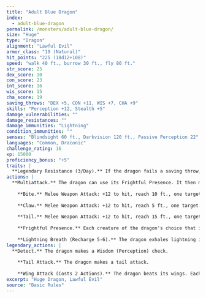 ```yaml
---
title: "Adult Blue Dragon"
index:
  - adult-blue-dragon
permalink: /monsters/adult-blue-dragon/
size: "Huge"
type: "Dragon"
alignment: "Lawful Evil"
armor_class: "19 (Natural)"
hit_points: "225 (18d12+108)"
speed: "walk 40 ft., burrow 30 ft., fly 80 ft."
str_score: 25
dex_score: 10
con_score: 23
int_score: 16
wis_score: 15
cha_score: 19
saving_throws: "DEX +5, CON +11, WIS +7, CHA +9"
skills: "Perception +12, Stealth +5"
damage_vulnerabilities: ""
damage_resistances: ""
damage_immunities: "Lightning"
condition_immunities: ""
senses: "Blindsight 60 ft., Darkvision 120 ft., Passive Perception 22"
languages: "Common, Draconic"
challenge_rating: 16
xp: 15000
proficiency_bonus: "+5"
traits: |
  **Legendary Resistance (3/Day).** If the dragon fails a saving throw, it can choose to succeed instead.
actions: |
  **Multiattack.** The dragon can use its Frightful Presence. It then makes three attacks: one with its bite and two with its claws.
    
    **Bite.** Melee Weapon Attack: +12 to hit, reach 10 ft., one target. Hit: 18 (2d10 + 7) piercing damage plus 5 (1d10) lightning damage.
    
    **Claw.** Melee Weapon Attack: +12 to hit, reach 5 ft., one target. Hit: 14 (2d6 + 7) slashing damage.
    
    **Tail.** Melee Weapon Attack: +12 to hit, reach 15 ft., one target. Hit: 16 (2d8 + 7) bludgeoning damage.
    
    **Frightful Presence.** Each creature of the dragon's choice that is within 120 ft. of the dragon and aware of it must succeed on a DC 17 Wisdom saving throw or become frightened for 1 minute. A creature can repeat the saving throw at the end of each of its turns, ending the effect on itself on a success. If a creature's saving throw is successful or the effect ends for it, the creature is immune to the dragon's Frightful Presence for the next 24 hours.
    
    **Lightning Breath (Recharge 5-6).** The dragon exhales lightning in a 90-foot line that is 5 ft. wide. Each creature in that line must make a DC 19 Dexterity saving throw, taking 66 (12d10) lightning damage on a failed save, or half as much damage on a successful one.  
legendary_actions: |
  **Detect.** The dragon makes a Wisdom (Perception) check.
    
    **Tail Attack.** The dragon makes a tail attack.
    
    **Wing Attack (Costs 2 Actions).** The dragon beats its wings. Each creature within 10 ft. of the dragon must succeed on a DC 20 Dexterity saving throw or take 14 (2d6 + 7) bludgeoning damage and be knocked prone. The dragon can then fly up to half its flying speed.
excerpt: "Huge Dragon, Lawful Evil"
source: "Basic Rules"
---
```

